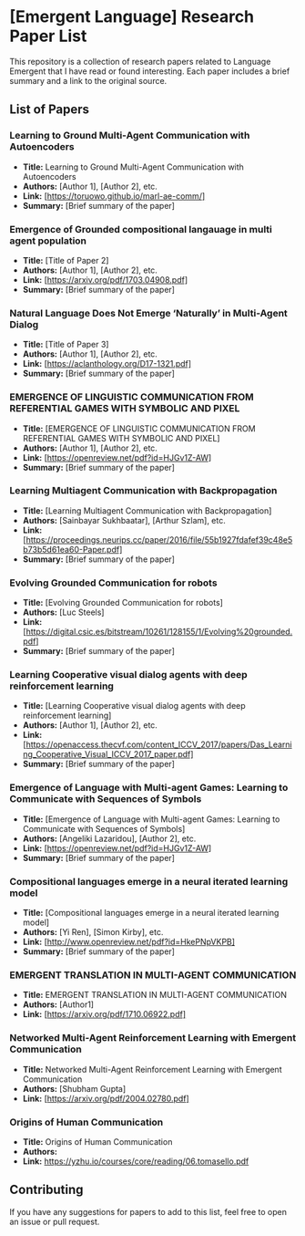 # [Emergent Language] Research Paper List

This repository is a collection of research papers related to Language Emergent that I have read or found interesting. Each paper includes a brief summary and a link to the original source.

## List of Papers

### Learning to Ground Multi-Agent Communication with Autoencoders

- **Title:** Learning to Ground Multi-Agent Communication
with Autoencoders
- **Authors:** [Author 1], [Author 2], etc.
- **Link:** [https://toruowo.github.io/marl-ae-comm/]
- **Summary:** [Brief summary of the paper]

### Emergence of Grounded compositional langauage in multi agent population

- **Title:** [Title of Paper 2]
- **Authors:** [Author 1], [Author 2], etc.
- **Link:** [https://arxiv.org/pdf/1703.04908.pdf]
- **Summary:** [Brief summary of the paper]

### Natural Language Does Not Emerge ‘Naturally’ in Multi-Agent Dialog

- **Title:** [Title of Paper 3]
- **Authors:** [Author 1], [Author 2], etc.
- **Link:** [https://aclanthology.org/D17-1321.pdf]
- **Summary:** [Brief summary of the paper]

### EMERGENCE OF LINGUISTIC COMMUNICATION FROM REFERENTIAL GAMES WITH SYMBOLIC AND PIXEL

- **Title:** [EMERGENCE OF LINGUISTIC COMMUNICATION FROM REFERENTIAL GAMES WITH SYMBOLIC AND PIXEL]
- **Authors:** [Author 1], [Author 2], etc.
- **Link:** [https://openreview.net/pdf?id=HJGv1Z-AW]
- **Summary:** [Brief summary of the paper]

### Learning Multiagent Communication with Backpropagation

- **Title:** [Learning Multiagent Communication with Backpropagation]
- **Authors:** [Sainbayar Sukhbaatar], [Arthur Szlam], etc.
- **Link:** [https://proceedings.neurips.cc/paper/2016/file/55b1927fdafef39c48e5b73b5d61ea60-Paper.pdf]
- **Summary:** [Brief summary of the paper]

### Evolving Grounded Communication for robots

- **Title:** [Evolving Grounded Communication for robots]
- **Authors:** [Luc Steels]
- **Link:** [https://digital.csic.es/bitstream/10261/128155/1/Evolving%20grounded.pdf]
- **Summary:** [Brief summary of the paper]

### Learning Cooperative visual dialog agents with deep reinforcement learning

- **Title:** [Learning Cooperative visual dialog agents with deep reinforcement learning]
- **Authors:** [Author 1], [Author 2], etc.
- **Link:** [https://openaccess.thecvf.com/content_ICCV_2017/papers/Das_Learning_Cooperative_Visual_ICCV_2017_paper.pdf]
- **Summary:** [Brief summary of the paper]

### Emergence of Language with Multi-agent Games: Learning to Communicate with Sequences of Symbols

- **Title:** [Emergence of Language with Multi-agent Games: Learning to Communicate with Sequences of Symbols]
- **Authors:** [Angeliki Lazaridou], [Author 2], etc.
- **Link:** [https://openreview.net/pdf?id=HJGv1Z-AW]
- **Summary:** [Brief summary of the paper]

### Compositional languages emerge in a neural iterated learning model

- **Title:** [Compositional languages emerge in a neural iterated learning model]
- **Authors:** [Yi Ren], [Simon Kirby], etc.
- **Link:** [http://www.openreview.net/pdf?id=HkePNpVKPB]
- **Summary:** [Brief summary of the paper]

### EMERGENT TRANSLATION IN MULTI-AGENT COMMUNICATION

- **Title:** EMERGENT TRANSLATION IN MULTI-AGENT COMMUNICATION
- **Authors:** [Author1]
- **Link:** [https://arxiv.org/pdf/1710.06922.pdf]

### Networked Multi-Agent Reinforcement Learning with Emergent Communication

- **Title:** Networked Multi-Agent Reinforcement Learning with Emergent Communication
- **Authors:** [Shubham Gupta]
- **Link:** [https://arxiv.org/pdf/2004.02780.pdf]

### Origins of Human Communication

- **Title:** Origins of Human Communication
- **Authors:** 
- **Link:** https://yzhu.io/courses/core/reading/06.tomasello.pdf
## Contributing
If you have any suggestions for papers to add to this list, feel free to open an issue or pull request.
